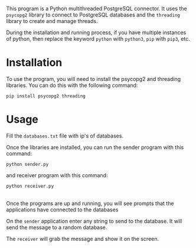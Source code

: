 This program is a Python multithreaded PostgreSQL connector. It uses the ```psycopg2``` library to connect to PostgreSQL databases and the ```threading``` library to create and manage threads.

During the installation and running process, if you have multiple instances of python, then replace the keyword ```python``` with ```python3```, ```pip``` with ```pip3```, etc.

# Installation
To use the program, you will need to install the psycopg2 and threading libraries. You can do this with the following command:

```
pip install psycopg2 threading
```

# Usage
Fill the ```databases.txt``` file with ip's of databases.

Once the libraries are installed, you can run the sender program with this command:
```
python sender.py
```

and receiver program with this command:
```
python receiver.py
```


<br>
Once the programs are up and running, you will see prompts that the applications have connected to the databases

On the ```sender``` application enter any string to send to the database. It will send the message to a random database.

The ```receiver``` will grab the message and show it on the screen.
